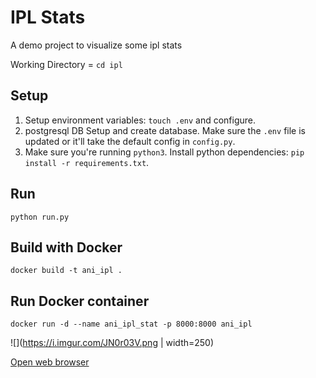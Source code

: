 # IPL Stats

A demo project to visualize some ipl stats

Working Directory = `cd ipl`

## Setup
1. Setup environment variables: `touch .env` and configure.
2. postgresql DB Setup and create database. Make sure the `.env` file is updated or it'll take the default config in `config.py`.
3. Make sure you're running `python3`. Install python dependencies: `pip install -r requirements.txt`.

## Run
`python run.py`

## Build with Docker

`docker build -t ani_ipl .`

## Run Docker container

`docker run -d --name ani_ipl_stat -p 8000:8000 ani_ipl`

![](https://i.imgur.com/JN0r03V.png | width=250)

[Open web browser](http://localhost:8000)
